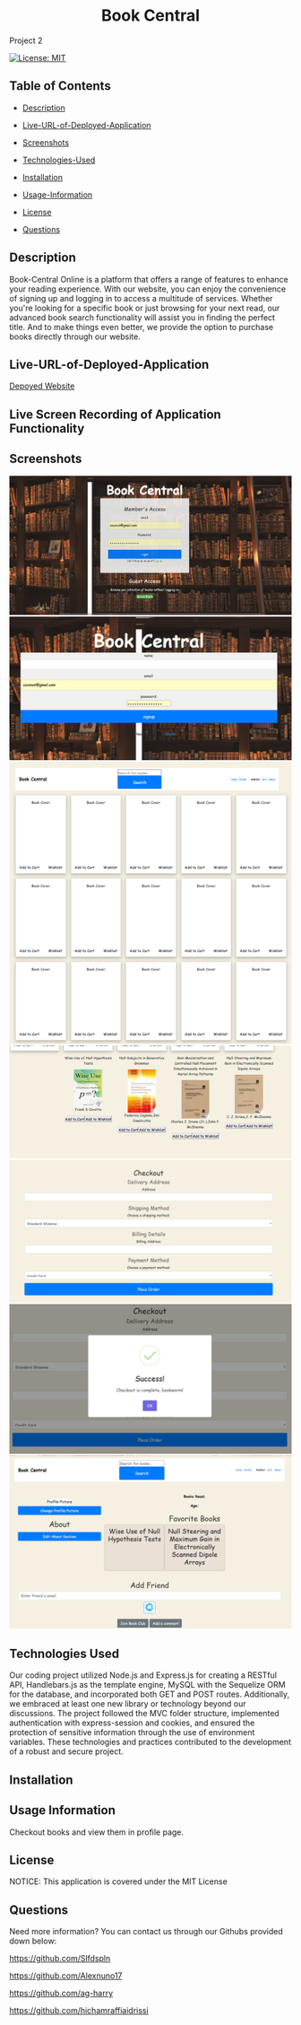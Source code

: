 # <h1 align="center">Book Central </h1>
Project 2

[![License: MIT](https://img.shields.io/badge/License-MIT-yellow.svg)](https://opensource.org/licenses/MIT)

## Table of Contents

*  [Description](#description)
          <a name="Description"></a>
          
*  [Live-URL-of-Deployed-Application](#live-url-of-deployed-application)
          <a name="Live-URL-of-Deployed-Application"></a>

*  [Screenshots](#screenshots)
          <a name="Screenshots"></a>
   
*  [Technologies-Used](#technologies-used)
          <a name="Technologies Used"></a> 
          
*  [Installation](#installation)
          <a name="Installation"></a> 
    
*  [Usage-Information](#usage-information)
          <a name="Usage Information"></a>  
          
*  [License](#license)
          <a name="License"></a> 
         
*  [Questions](#questions)
          <a name="Questions"></a> 
          

##  Description 

Book-Central Online is a platform that offers a range of features to enhance your reading experience. With our website, you can enjoy the convenience of signing up and logging in to access a multitude of services. Whether you're looking for a specific book or just browsing for your next read, our advanced book search functionality will assist you in finding the perfect title. And to make things even better, we provide the option to purchase books directly through our website.


## Live-URL-of-Deployed-Application 

[Depoyed Website](https://bookwebnetwork.herokuapp.com/)
 
##  Live Screen Recording of Application Functionality 



## Screenshots 
![login](public/assets/img/login.png "Sign up")
![signup](public/assets/img/signup.png)
![homepage1](public/assets/img/hompage1.png)
![homepage2](public/assets/img/homepage2.png)
![checkout](public/assets/img/checkout.png)
![sweetalert](public/assets/img/sweetalert.png)
![profile](public/assets/img/profile.png)

## Technologies Used

Our coding project utilized Node.js and Express.js for creating a RESTful API, Handlebars.js as the template engine, MySQL with the Sequelize ORM for the database, and incorporated both GET and POST routes. Additionally, we embraced at least one new library or technology beyond our discussions. The project followed the MVC folder structure, implemented authentication with express-session and cookies, and ensured the protection of sensitive information through the use of environment variables. These technologies and practices contributed to the development of a robust and secure project.

## Installation


## Usage Information
Checkout books and view them in profile page.
## License

NOTICE: This application is covered under the MIT License

## Questions

Need more information? You can contact us through our Githubs provided down below: 

https://github.com/Slfdspln

https://github.com/Alexnuno17

https://github.com/ag-harry

https://github.com/hichamraffiaidrissi
